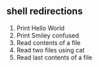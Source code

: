 ## shell redirections

1. Print Hello World
2. Print Smiley confused
3. Read contents of a file
4. Read two files using cat
5. Read last contents of a file
